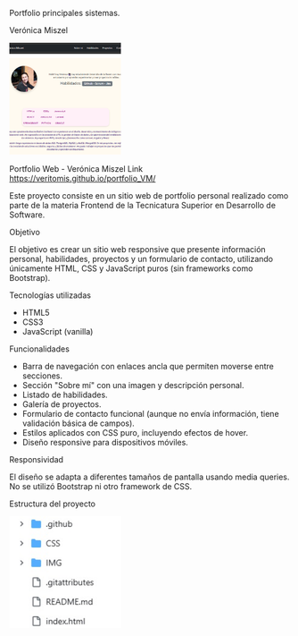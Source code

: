 Portfolio principales sistemas.

Verónica Miszel

 <img
              src="IMG/capturaportfolio.png"
              alt="captura portfolio"
              class="img-fluid rounded-circle shadow"
              style="width: 200px; height: 200px; object-fit: cover"
            />

Portfolio Web - Verónica Miszel
Link https://veritomis.github.io/portfolio_VM/

Este proyecto consiste en un sitio web de portfolio personal realizado como parte de la materia Frontend de la Tecnicatura Superior en Desarrollo de Software.

Objetivo

El objetivo es crear un sitio web responsive que presente información personal, habilidades, proyectos y un formulario de contacto, utilizando únicamente HTML, CSS y JavaScript puros (sin frameworks como Bootstrap).

Tecnologías utilizadas

- HTML5
- CSS3
- JavaScript (vanilla)

Funcionalidades

- Barra de navegación con enlaces ancla que permiten moverse entre secciones.
- Sección "Sobre mí" con una imagen y descripción personal.
- Listado de habilidades.
- Galería de proyectos.
- Formulario de contacto funcional (aunque no envía información, tiene validación básica de campos).
- Estilos aplicados con CSS puro, incluyendo efectos de hover.
- Diseño responsive para dispositivos móviles.

Responsividad

El diseño se adapta a diferentes tamaños de pantalla usando media queries. No se utilizó Bootstrap ni otro framework de CSS.

Estructura del proyecto

<img
              src="IMG/capturacarpetas.jpg"
              alt="Foto las carpetas"
              class="img-fluid rounded-circle shadow"
              style="width: 200px; height: 200px; object-fit: cover"
            />


